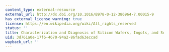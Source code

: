 ```yaml
---
content_type: external-resource
external_url: http://dx.doi.org/10.1016/B978-0-12-386964-7.00015-9
has_external_license_warning: true
license: https://en.wikipedia.org/wiki/All_rights_reserved
status: ''
title: Characterization and Diagnosis of Silicon Wafers, Ingots, and Solar Cells
uid: 3d761a0e-17f6-4670-94a2-86fad63eccad
wayback_url: ''
---
```

